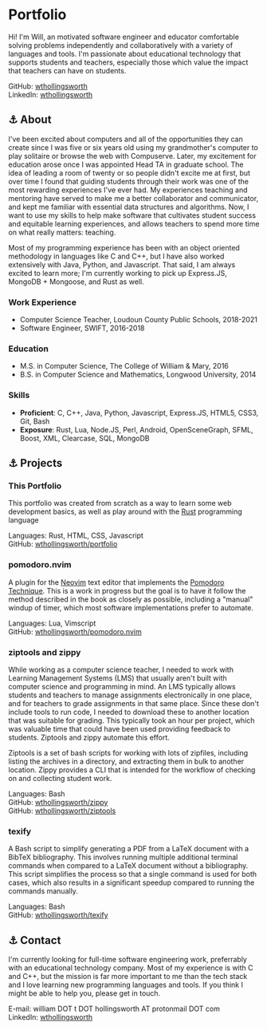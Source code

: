 Portfolio
=========

Hi!  I'm Will, an motivated software engineer and educator comfortable solving
problems independently and collaboratively with a variety of languages and
tools.  I'm passionate about educational technology that supports students and
teachers, especially those which value the impact that teachers can have on
students.

GitHub: [wthollingsworth](https://github.com/wthollingsworth) \
LinkedIn: [wthollingsworth](https://www.linkedin.com/in/wthollingsworth)

<a name="about">⚓</a>
About
-----

I've been excited about computers and all of the opportunities they can create
since I was five or six years old using my grandmother's computer to play
solitaire or browse the web with Compuserve.  Later, my excitement for education
arose once I was appointed Head TA in graduate school.  The idea of leading a
room of twenty or so people didn't excite me at first, but over time I found
that guiding students through their work was one of the most rewarding
experiences I've ever had.  My experiences teaching and mentoring have served to
make me a better collaborator and communicator, and kept me familiar with
essential data structures and algorithms.  Now, I want to use my skills to help
make software that cultivates student success and equitable learning experiences,
and allows teachers to spend more time on what really matters: teaching.

Most of my programming experience has been with an object oriented methodology
in languages like C and C++, but I have also worked extensively with Java,
Python, and Javascript.  That said, I am always excited to learn more; I'm
currently working to pick up Express.JS, MongoDB + Mongoose, and Rust as well.


### Work Experience

- Computer Science Teacher, Loudoun County Public Schools, 2018-2021
- Software Engineer, SWIFT, 2016-2018

### Education

- M.S. in Computer Science, The College of William & Mary, 2016
- B.S. in Computer Science and Mathematics, Longwood University, 2014

### Skills

- **Proficient**: C, C++, Java, Python, Javascript, Express.JS, HTML5, CSS3, Git, Bash
- **Exposure**: Rust, Lua, Node.JS, Perl, Android, OpenSceneGraph, SFML, Boost, XML, Clearcase, SQL, MongoDB


<a name="projects">⚓</a>
Projects
--------

### This Portfolio
This portfolio was created from scratch as a way to learn some web development basics, as well as play around with the [Rust](https://www.rust-lang.org) programming language

Languages: Rust, HTML, CSS, Javascript \
GitHub: [wthollingsworth/portfolio](github.com/wthollingsworth/portfolio)

### pomodoro.nvim

A plugin for the [Neovim](https://neovim.io) text editor that implements the
[Pomodoro Technique](https://francescocirillo.com/pages/pomodoro-technique).
This is a work in progress but the goal is to have it follow the method
described in the book as closely as possible, including a "manual" windup of
timer, which most software implementations prefer to automate.

Languages: Lua, Vimscript \
GitHub: [wthollingsworth/pomodoro.nvim](github.com/wthollingsworth/pomodoro.nvim)

### ziptools and zippy

While working as a computer science teacher, I needed to work with Learning
Management Systems (LMS) that usually aren't built with computer science and
programming in mind.  An LMS typically allows students and teachers to manage
assignments electronically in one place, and for teachers to grade assignments
in that same place.  Since these don't include tools to run code, I needed to
download these to another location that was suitable for grading.  This
typically took an hour per project, which was valuable time that could have
been used providing feedback to students.  Ziptools and zippy automate this
effort.

Ziptools is a set of bash scripts for working with lots of zipfiles, including
listing the archives in a directory, and extracting them in bulk to another
location.  Zippy provides a CLI that is intended for the workflow of checking
on and collecting student work.

Languages: Bash \
GitHub: [wthollingsworth/zippy](github.com/wthollingsworth/zippy) \
GitHub: [wthollingsworth/ziptools](github.com/wthollingsworth/ziptools)

### texify

A Bash script to simplify generating a PDF from a LaTeX document with a BibTeX
bibliography.  This involves running multiple additional terminal commands when
compared to a LaTeX document without a bibliography.  This script simplifies
the process so that a single command is used for both cases, which also results
in a significant speedup compared to running the commands manually.

Languages: Bash \
GitHub: [wthollingsworth/texify](github.com/wthollingsworth/texify)

<a name="contact">⚓</a>
Contact
-------

I'm currently looking for full-time software engineering work, preferrably
with an educational technology company.  Most of my experience is with C
and C++, but the mission is far more important to me than the tech stack and
I love learning new programming languages and tools.  If you think I might be
able to help you, please get in touch.

E-mail: william DOT t DOT hollingsworth AT protonmail DOT com \
LinkedIn: [wthollingsworth](https://www.linkedin.com/in/wthollingsworth)
